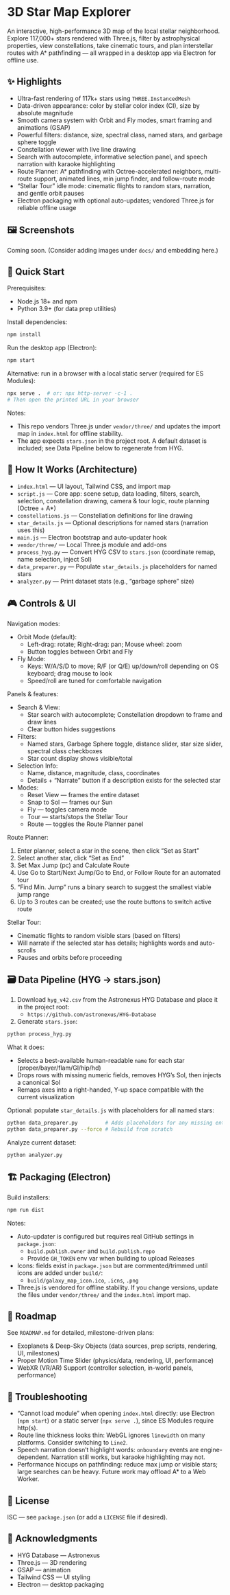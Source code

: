 # 3D Star Map Explorer

An interactive, high-performance 3D map of the local stellar neighborhood. Explore 117,000+ stars rendered with Three.js, filter by astrophysical properties, view constellations, take cinematic tours, and plan interstellar routes with A* pathfinding — all wrapped in a desktop app via Electron for offline use.

## ✨ Highlights
- Ultra-fast rendering of 117k+ stars using `THREE.InstancedMesh`
- Data-driven appearance: color by stellar color index (CI), size by absolute magnitude
- Smooth camera system with Orbit and Fly modes, smart framing and animations (GSAP)
- Powerful filters: distance, size, spectral class, named stars, and garbage sphere toggle
- Constellation viewer with live line drawing
- Search with autocomplete, informative selection panel, and speech narration with karaoke highlighting
- Route Planner: A* pathfinding with Octree-accelerated neighbors, multi-route support, animated lines, min jump finder, and follow-route mode
- “Stellar Tour” idle mode: cinematic flights to random stars, narration, and gentle orbit pauses
- Electron packaging with optional auto-updates; vendored Three.js for reliable offline usage

## 🖼️ Screenshots
Coming soon. (Consider adding images under `docs/` and embedding here.)

## 🚀 Quick Start

Prerequisites:
- Node.js 18+ and npm
- Python 3.9+ (for data prep utilities)

Install dependencies:

```bash
npm install
```

Run the desktop app (Electron):

```bash
npm start
```

Alternative: run in a browser with a local static server (required for ES Modules):

```bash
npx serve .  # or: npx http-server -c-1 .
# Then open the printed URL in your browser
```

Notes:
- This repo vendors Three.js under `vendor/three/` and updates the import map in `index.html` for offline stability.
- The app expects `stars.json` in the project root. A default dataset is included; see Data Pipeline below to regenerate from HYG.

## 🧠 How It Works (Architecture)
- `index.html` — UI layout, Tailwind CSS, and import map
- `script.js` — Core app: scene setup, data loading, filters, search, selection, constellation drawing, camera & tour logic, route planning (Octree + A*)
- `constellations.js` — Constellation definitions for line drawing
- `star_details.js` — Optional descriptions for named stars (narration uses this)
- `main.js` — Electron bootstrap and auto-updater hook
- `vendor/three/` — Local Three.js module and add-ons
- `process_hyg.py` — Convert HYG CSV to `stars.json` (coordinate remap, name selection, inject Sol)
- `data_preparer.py` — Populate `star_details.js` placeholders for named stars
- `analyzer.py` — Print dataset stats (e.g., “garbage sphere” size)

## 🎮 Controls & UI

Navigation modes:
- Orbit Mode (default):
  - Left-drag: rotate; Right-drag: pan; Mouse wheel: zoom
  - Button toggles between Orbit and Fly
- Fly Mode:
  - Keys: W/A/S/D to move; R/F (or Q/E) up/down/roll depending on OS keyboard; drag mouse to look
  - Speed/roll are tuned for comfortable navigation

Panels & features:
- Search & View:
  - Star search with autocomplete; Constellation dropdown to frame and draw lines
  - Clear button hides suggestions
- Filters:
  - Named stars, Garbage Sphere toggle, distance slider, star size slider, spectral class checkboxes
  - Star count display shows visible/total
- Selection Info:
  - Name, distance, magnitude, class, coordinates
  - Details + “Narrate” button if a description exists for the selected star
- Modes:
  - Reset View — frames the entire dataset
  - Snap to Sol — frames our Sun
  - Fly — toggles camera mode
  - Tour — starts/stops the Stellar Tour
  - Route — toggles the Route Planner panel

Route Planner:
1) Enter planner, select a star in the scene, then click “Set as Start”
2) Select another star, click “Set as End”
3) Set Max Jump (pc) and Calculate Route
4) Use Go to Start/Next Jump/Go to End, or Follow Route for an automated tour
5) “Find Min. Jump” runs a binary search to suggest the smallest viable jump range
6) Up to 3 routes can be created; use the route buttons to switch active route

Stellar Tour:
- Cinematic flights to random visible stars (based on filters)
- Will narrate if the selected star has details; highlights words and auto-scrolls
- Pauses and orbits before proceeding

## 🗃️ Data Pipeline (HYG → stars.json)
1) Download `hyg_v42.csv` from the Astronexus HYG Database and place it in the project root:
   - `https://github.com/astronexus/HYG-Database`
2) Generate `stars.json`:

```bash
python process_hyg.py
```

What it does:
- Selects a best-available human-readable `name` for each star (proper/bayer/flam/Gl/hip/hd)
- Drops rows with missing numeric fields, removes HYG’s Sol, then injects a canonical Sol
- Remaps axes into a right-handed, Y-up space compatible with the current visualization

Optional: populate `star_details.js` with placeholders for all named stars:

```bash
python data_preparer.py         # Adds placeholders for any missing entries
python data_preparer.py --force # Rebuild from scratch
```

Analyze current dataset:

```bash
python analyzer.py
```

## 🏗️ Packaging (Electron)

Build installers:

```bash
npm run dist
```

Notes:
- Auto-updater is configured but requires real GitHub settings in `package.json`:
  - `build.publish.owner` and `build.publish.repo`
  - Provide `GH_TOKEN` env var when building to upload Releases
- Icons: fields exist in `package.json` but are commented/trimmed until icons are added under `build/`:
  - `build/galaxy_map_icon.ico`, `.icns`, `.png`
- Three.js is vendored for offline stability. If you change versions, update the files under `vendor/three/` and the `index.html` import map.

## 🧭 Roadmap

See `ROADMAP.md` for detailed, milestone-driven plans:
- Exoplanets & Deep-Sky Objects (data sources, prep scripts, rendering, UI, milestones)
- Proper Motion Time Slider (physics/data, rendering, UI, performance)
- WebXR (VR/AR) Support (controller selection, in-world panels, performance)

## 🧰 Troubleshooting
- “Cannot load module” when opening `index.html` directly: use Electron (`npm start`) or a static server (`npx serve .`), since ES Modules require http(s).
- Route line thickness looks thin: WebGL ignores `linewidth` on many platforms. Consider switching to `Line2`.
- Speech narration doesn’t highlight words: `onboundary` events are engine-dependent. Narration still works, but karaoke highlighting may not.
- Performance hiccups on pathfinding: reduce max jump or visible stars; large searches can be heavy. Future work may offload A* to a Web Worker.

## 📜 License
ISC — see `package.json` (or add a `LICENSE` file if desired).

## 🙏 Acknowledgments
- HYG Database — Astronexus
- Three.js — 3D rendering
- GSAP — animation
- Tailwind CSS — UI styling
- Electron — desktop packaging



